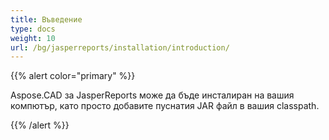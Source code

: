 ```yaml
---
title: Въведение
type: docs
weight: 10
url: /bg/jasperreports/installation/introduction/
---
```


{{% alert color="primary" %}}

Aspose.CAD за JasperReports може да бъде инсталиран на вашия компютър, като просто добавите пуснатия JAR файл в вашия classpath.

{{% /alert %}}
